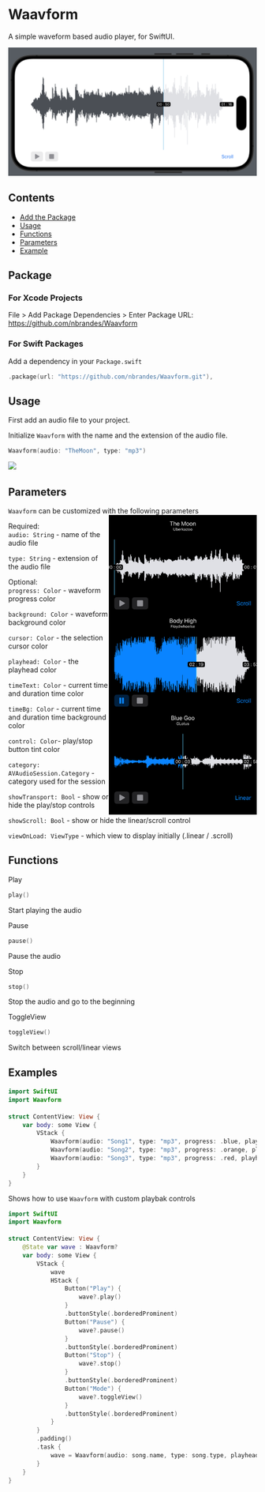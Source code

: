 # Waavform

A simple waveform based audio player, for SwiftUI.

<img src=https://raw.githubusercontent.com/nbrandes/Waavform/main/Docs/Media/waavform_linear.png />

## Contents

- [Add the Package](#package)
- [Usage](#usage)
- [Functions](#functions)
- [Parameters](#parameters)
- [Example](#example)

## Package

### For Xcode Projects

File > Add Package Dependencies > Enter Package URL: https://github.com/nbrandes/Waavform

### For Swift Packages

Add a dependency in your `Package.swift`

```swift
.package(url: "https://github.com/nbrandes/Waavform.git"),
```

## Usage

First add an audio file to your project. 

Initialize `Waavform` with the name and the extension of the audio file.

```swift
Waavform(audio: "TheMoon", type: "mp3")
```

<img src=https://raw.githubusercontent.com/nbrandes/Waavform/main/Docs/Media/scroll_edit_clip.gif />


## Parameters

`Waavform` can be customized with the following parameters 
<img src=https://raw.githubusercontent.com/nbrandes/Waavform/main/Docs/Media/waavform_stacks.PNG width=300 align="right"/>

Required: \
`audio: String` - name of the audio file 

`type: String` - extension of the audio file

Optional: \
`progress: Color` - waveform progress color 

`background: Color` - waveform background color 

`cursor: Color` - the selection cursor color 

`playhead: Color` - the playhead color 

`timeText: Color` - current time and duration time color 

`timeBg: Color` - current time and duration time background color 

`control: Color`- play/stop button tint color 

`category: AVAudioSession.Category` - category used for the session

`showTransport: Bool` - show or hide the play/stop controls 

`showScroll: Bool` - show or hide the linear/scroll control 

`viewOnLoad: ViewType` - which view to display initially (.linear / .scroll)



## Functions

Play
```swift
play()
```
Start playing the audio

Pause
```swift
pause()
```
Pause the audio

Stop
```swift
stop()
```
Stop the audio and go to the beginning

ToggleView
```swift
toggleView()
```
Switch between scroll/linear views



## Examples

```swift
import SwiftUI
import Waavform

struct ContentView: View {
    var body: some View {
        VStack {
            Waavform(audio: "Song1", type: "mp3", progress: .blue, playhead: .cyan, viewOnLoad: .scroll)
            Waavform(audio: "Song2", type: "mp3", progress: .orange, playhead: .cyan, viewOnLoad: .linear)
            Waavform(audio: "Song3", type: "mp3", progress: .red, playhead: .cyan)
        }
    }
}
```

Shows how to use `Waavform` with custom playbak controls

```swift
import SwiftUI
import Waavform

struct ContentView: View {
    @State var wave : Waavform?
    var body: some View {
        VStack {
            wave
            HStack {
                Button("Play") {
                    wave?.play()
                }
                .buttonStyle(.borderedProminent)
                Button("Pause") {
                    wave?.pause()
                }
                .buttonStyle(.borderedProminent)
                Button("Stop") {
                    wave?.stop()
                }
                .buttonStyle(.borderedProminent)
                Button("Mode") {
                    wave?.toggleView()
                }
                .buttonStyle(.borderedProminent)
            }
        }
        .padding()
        .task {
            wave = Waavform(audio: song.name, type: song.type, playhead: .cyan, showControls: false, viewOnLoad: .scroll)
        }
    }
}
```
